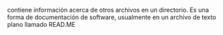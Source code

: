 contiene información acerca de otros archivos en un directorio. Es una forma de documentación de software, usualmente en un archivo de texto plano llamado READ.ME
